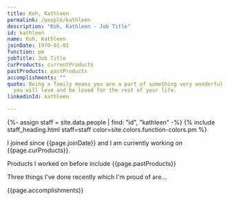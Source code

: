 ```yaml
---
title: Koh, Kathleen
permalink: /people/kathleen
description: "Koh, Kathleen - Job Title"
id: kathleen
name: Koh, Kathleen
joinDate: 1970-01-01
function: pm
jobTitle: Job Title
curProducts: currentProducts
pastProducts: pastProducts
accomplishments: ""
quote: Being a family means you are a part of something very wonderful. It means
  you will love and be loved for the rest of your life.
linkedinId: kathleen

---
```


{%- assign staff = site.data.people | find: "id", "kathleen" -%}
{% include staff_heading.html staff=staff color=site.colors.function-colors.pm %}

<p>I joined since {{page.joinDate}} and I am currently working on {{page.curProducts}}.</p>

<p>Products I worked on before include {{page.pastProducts}}</p>

<p>Three things I've done recently which I'm proud of are...</p>
{{page.accomplishments}}
